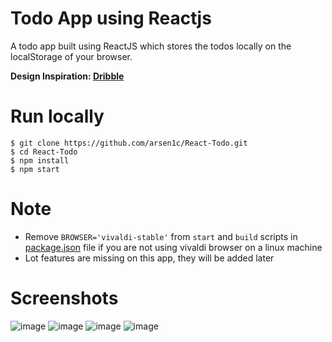 # Todo App using Reactjs

A todo app built using ReactJS which stores the todos locally on the localStorage of your browser.

**Design Inspiration: [Dribble](https://dribbble.com/shots/15154577-Collections)**

# Run locally
```code
$ git clone https://github.com/arsen1c/React-Todo.git
$ cd React-Todo
$ npm install
$ npm start
```
# Note
* Remove `BROWSER='vivaldi-stable'` from `start` and `build` scripts in [package.json](https://github.com/arsen1c/React-Todo/blob/master/package.json) file if you are not using vivaldi browser on a linux machine
* Lot features are missing on this app, they will be added later

# Screenshots

![image](https://user-images.githubusercontent.com/46086050/117478511-e227d980-af7c-11eb-9d44-cf50e03bcd9e.png)
![image](https://user-images.githubusercontent.com/46086050/117478227-83626000-af7c-11eb-96e5-27ae1e4dd501.png)
![image](https://user-images.githubusercontent.com/46086050/117478141-66c62800-af7c-11eb-96e4-063eba5b8d1e.png)
![image](https://user-images.githubusercontent.com/46086050/117478484-d5a38100-af7c-11eb-865d-cadb457efb26.png)
